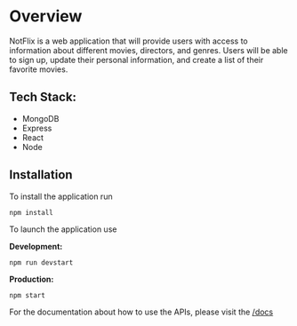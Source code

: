 # Overview

NotFlix is a web application that will provide users with access to information about different movies, directors, and genres.
Users will be able to sign up, update their personal information, and create a list of their favorite movies.

## Tech Stack:

- MongoDB
- Express
- React
- Node

## Installation

To install the application run

```
npm install
```

To launch the application use

**Development:**

```
npm run devstart
```

**Production:**

```
npm start
```

For the documentation about how to use the APIs, please visit the [/docs](https://michiyoyo.github.io/notflix/docs)
